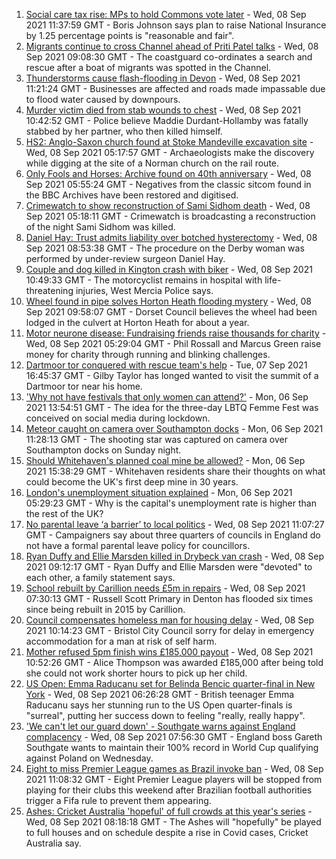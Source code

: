 1. [Social care tax rise: MPs to hold Commons vote later](https://www.bbc.co.uk/news/uk-politics-58483036?at_medium=RSS&at_campaign=KARANGA) - Wed, 08 Sep 2021 11:37:59 GMT - Boris Johnson says plan to raise National Insurance by 1.25 percentage points is "reasonable and fair".
2. [Migrants continue to cross Channel ahead of Priti Patel talks](https://www.bbc.co.uk/news/uk-england-kent-58484976?at_medium=RSS&at_campaign=KARANGA) - Wed, 08 Sep 2021 09:08:30 GMT - The coastguard co-ordinates a search and rescue after a boat of migrants was spotted in the Channel.
3. [Thunderstorms cause flash-flooding in Devon](https://www.bbc.co.uk/news/uk-england-devon-58487733?at_medium=RSS&at_campaign=KARANGA) - Wed, 08 Sep 2021 11:21:24 GMT - Businesses are affected and roads made impassable due to flood water caused by downpours.
4. [Murder victim died from stab wounds to chest](https://www.bbc.co.uk/news/uk-england-northamptonshire-58487356?at_medium=RSS&at_campaign=KARANGA) - Wed, 08 Sep 2021 10:42:52 GMT - Police believe Maddie Durdant-Hollamby was fatally stabbed by her partner, who then killed himself.
5. [HS2: Anglo-Saxon church found at Stoke Mandeville excavation site](https://www.bbc.co.uk/news/uk-england-beds-bucks-herts-58477080?at_medium=RSS&at_campaign=KARANGA) - Wed, 08 Sep 2021 05:17:57 GMT - Archaeologists make the discovery while digging at the site of a Norman church on the rail route.
6. [Only Fools and Horses: Archive found on 40th anniversary](https://www.bbc.co.uk/news/uk-england-58419852?at_medium=RSS&at_campaign=KARANGA) - Wed, 08 Sep 2021 05:55:24 GMT - Negatives from the classic sitcom found in the BBC Archives have been restored and digitised.
7. [Crimewatch to show reconstruction of Sami Sidhom death](https://www.bbc.co.uk/news/uk-england-london-58481667?at_medium=RSS&at_campaign=KARANGA) - Wed, 08 Sep 2021 05:18:11 GMT - Crimewatch is broadcasting a reconstruction of the night Sami Sidhom was killed.
8. [Daniel Hay: Trust admits liability over botched hysterectomy](https://www.bbc.co.uk/news/uk-england-derbyshire-58468385?at_medium=RSS&at_campaign=KARANGA) - Wed, 08 Sep 2021 08:53:38 GMT - The procedure on the Derby woman was performed by under-review surgeon Daniel Hay.
9. [Couple and dog killed in Kington crash with biker](https://www.bbc.co.uk/news/uk-england-hereford-worcester-58488767?at_medium=RSS&at_campaign=KARANGA) - Wed, 08 Sep 2021 10:49:33 GMT - The motorcyclist remains in hospital with life-threatening injuries, West Mercia Police says.
10. [Wheel found in pipe solves Horton Heath flooding mystery](https://www.bbc.co.uk/news/uk-england-dorset-58486860?at_medium=RSS&at_campaign=KARANGA) - Wed, 08 Sep 2021 09:58:07 GMT - Dorset Council believes the wheel had been lodged in the culvert at Horton Heath for about a year.
11. [Motor neurone disease: Fundraising friends raise thousands for charity](https://www.bbc.co.uk/news/uk-england-london-58361439?at_medium=RSS&at_campaign=KARANGA) - Wed, 08 Sep 2021 05:29:04 GMT - Phil Rossall and Marcus Green raise money for charity through running and blinking challenges.
12. [Dartmoor tor conquered with rescue team's help](https://www.bbc.co.uk/news/uk-england-devon-58469025?at_medium=RSS&at_campaign=KARANGA) - Tue, 07 Sep 2021 16:45:37 GMT - Gilby Taylor has longed wanted to visit the summit of a Dartmoor tor near his home.
13. ['Why not have festivals that only women can attend?'](https://www.bbc.co.uk/news/uk-england-derbyshire-58464519?at_medium=RSS&at_campaign=KARANGA) - Mon, 06 Sep 2021 13:54:51 GMT - The idea for the three-day LBTQ Femme Fest was conceived on social media during lockdown.
14. [Meteor caught on camera over Southampton docks](https://www.bbc.co.uk/news/uk-england-hampshire-58464279?at_medium=RSS&at_campaign=KARANGA) - Mon, 06 Sep 2021 11:28:13 GMT - The shooting star was captured on camera over Southampton docks on Sunday night.
15. [Should Whitehaven's planned coal mine be allowed?](https://www.bbc.co.uk/news/uk-england-cumbria-58467220?at_medium=RSS&at_campaign=KARANGA) - Mon, 06 Sep 2021 15:38:29 GMT - Whitehaven residents share their thoughts on what could become the UK's first deep mine in 30 years.
16. [London's unemployment situation explained](https://www.bbc.co.uk/news/uk-england-london-58440690?at_medium=RSS&at_campaign=KARANGA) - Mon, 06 Sep 2021 05:29:23 GMT - Why is the capital's unemployment rate is higher than the rest of the UK?
17. [No parental leave ‘a barrier’ to local politics](https://www.bbc.co.uk/news/uk-england-58341723?at_medium=RSS&at_campaign=KARANGA) - Wed, 08 Sep 2021 11:07:27 GMT - Campaigners say about three quarters of councils in England do not have a formal parental leave policy for councillors.
18. [Ryan Duffy and Ellie Marsden killed in Drybeck van crash](https://www.bbc.co.uk/news/uk-england-cumbria-58486901?at_medium=RSS&at_campaign=KARANGA) - Wed, 08 Sep 2021 09:12:17 GMT - Ryan Duffy and Ellie Marsden were "devoted" to each other, a family statement says.
19. [School rebuilt by Carillion needs £5m in repairs](https://www.bbc.co.uk/news/uk-england-manchester-58476875?at_medium=RSS&at_campaign=KARANGA) - Wed, 08 Sep 2021 07:30:13 GMT - Russell Scott Primary in Denton has flooded six times since being rebuilt in 2015 by Carillion.
20. [Council compensates homeless man for housing delay](https://www.bbc.co.uk/news/uk-england-bristol-58482670?at_medium=RSS&at_campaign=KARANGA) - Wed, 08 Sep 2021 10:14:23 GMT - Bristol City Council sorry for delay in emergency accommodation for a man at risk of self harm.
21. [Mother refused 5pm finish wins £185,000 payout](https://www.bbc.co.uk/news/business-58473802?at_medium=RSS&at_campaign=KARANGA) - Wed, 08 Sep 2021 10:52:26 GMT - Alice Thompson was awarded £185,000 after being told she could not work shorter hours to pick up her child.
22. [US Open: Emma Raducanu set for Belinda Bencic quarter-final in New York](https://www.bbc.co.uk/sport/tennis/58477231?at_medium=RSS&at_campaign=KARANGA) - Wed, 08 Sep 2021 06:26:28 GMT - British teenager Emma Raducanu says her stunning run to the US Open quarter-finals is "surreal", putting her success down to feeling "really, really happy".
23. ['We can't let our guard down' - Southgate warns against England complacency](https://www.bbc.co.uk/sport/football/58404777?at_medium=RSS&at_campaign=KARANGA) - Wed, 08 Sep 2021 07:56:30 GMT - England boss Gareth Southgate wants to maintain their 100% record in World Cup qualifying against Poland on Wednesday.
24. [Eight to miss Premier League games as Brazil invoke ban](https://www.bbc.co.uk/sport/football/58486811?at_medium=RSS&at_campaign=KARANGA) - Wed, 08 Sep 2021 11:08:32 GMT - Eight Premier League players will be stopped from playing for their clubs this weekend after Brazilian football authorities trigger a Fifa rule to prevent them appearing.
25. [Ashes: Cricket Australia 'hopeful' of full crowds at this year's series](https://www.bbc.co.uk/sport/cricket/58484996?at_medium=RSS&at_campaign=KARANGA) - Wed, 08 Sep 2021 08:18:18 GMT - The Ashes will "hopefully" be played to full houses and on schedule despite a rise in Covid cases, Cricket Australia say.
